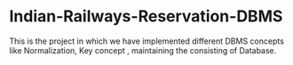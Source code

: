 # Indian-Railways-Reservation-DBMS
This is the project in which we have implemented different DBMS concepts like Normalization, Key concept , maintaining the consisting of Database.
